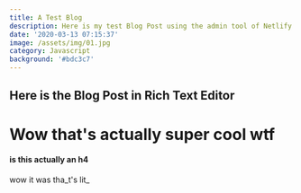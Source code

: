 ```yaml
---
title: A Test Blog
description: Here is my test Blog Post using the admin tool of Netlify's CMS on Gatsby
date: '2020-03-13 07:15:37'
image: /assets/img/01.jpg
category: Javascript
background: '#bdc3c7'
---
```

## Here is the Blog Post in **Rich Text Editor**

# Wow that's actually super cool wtf

#### is this actually an h4

wow it was tha_t's lit_
